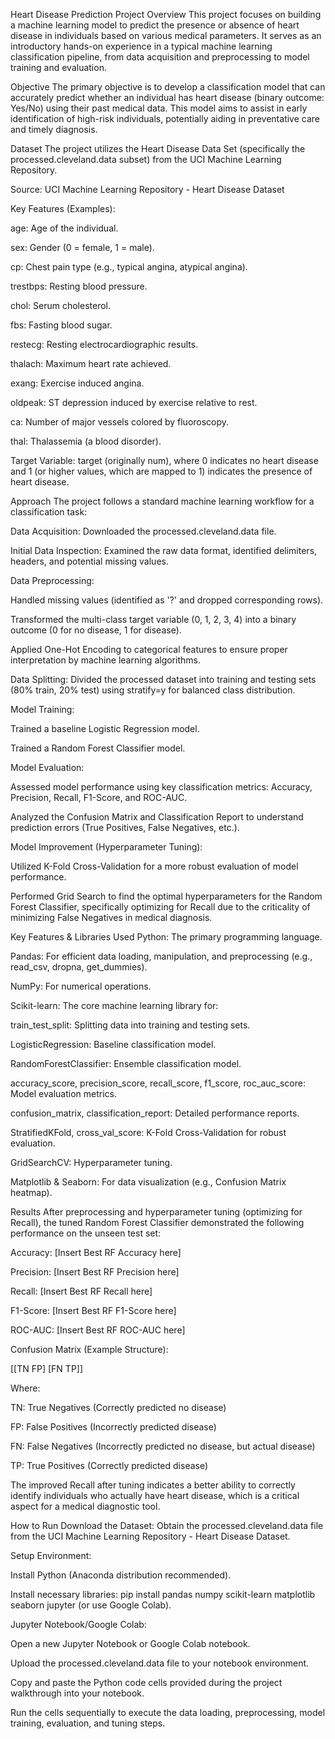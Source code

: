 Heart Disease Prediction Project
Overview
This project focuses on building a machine learning model to predict the presence or absence of heart disease in individuals based on various medical parameters. It serves as an introductory hands-on experience in a typical machine learning classification pipeline, from data acquisition and preprocessing to model training and evaluation.

Objective
The primary objective is to develop a classification model that can accurately predict whether an individual has heart disease (binary outcome: Yes/No) using their past medical data. This model aims to assist in early identification of high-risk individuals, potentially aiding in preventative care and timely diagnosis.

Dataset
The project utilizes the Heart Disease Data Set (specifically the processed.cleveland.data subset) from the UCI Machine Learning Repository.

Source: UCI Machine Learning Repository - Heart Disease Dataset

Key Features (Examples):

age: Age of the individual.

sex: Gender (0 = female, 1 = male).

cp: Chest pain type (e.g., typical angina, atypical angina).

trestbps: Resting blood pressure.

chol: Serum cholesterol.

fbs: Fasting blood sugar.

restecg: Resting electrocardiographic results.

thalach: Maximum heart rate achieved.

exang: Exercise induced angina.

oldpeak: ST depression induced by exercise relative to rest.

ca: Number of major vessels colored by fluoroscopy.

thal: Thalassemia (a blood disorder).

Target Variable: target (originally num), where 0 indicates no heart disease and 1 (or higher values, which are mapped to 1) indicates the presence of heart disease.

Approach
The project follows a standard machine learning workflow for a classification task:

Data Acquisition: Downloaded the processed.cleveland.data file.

Initial Data Inspection: Examined the raw data format, identified delimiters, headers, and potential missing values.

Data Preprocessing:

Handled missing values (identified as '?' and dropped corresponding rows).

Transformed the multi-class target variable (0, 1, 2, 3, 4) into a binary outcome (0 for no disease, 1 for disease).

Applied One-Hot Encoding to categorical features to ensure proper interpretation by machine learning algorithms.

Data Splitting: Divided the processed dataset into training and testing sets (80% train, 20% test) using stratify=y for balanced class distribution.

Model Training:

Trained a baseline Logistic Regression model.

Trained a Random Forest Classifier model.

Model Evaluation:

Assessed model performance using key classification metrics: Accuracy, Precision, Recall, F1-Score, and ROC-AUC.

Analyzed the Confusion Matrix and Classification Report to understand prediction errors (True Positives, False Negatives, etc.).

Model Improvement (Hyperparameter Tuning):

Utilized K-Fold Cross-Validation for a more robust evaluation of model performance.

Performed Grid Search to find the optimal hyperparameters for the Random Forest Classifier, specifically optimizing for Recall due to the criticality of minimizing False Negatives in medical diagnosis.

Key Features & Libraries Used
Python: The primary programming language.

Pandas: For efficient data loading, manipulation, and preprocessing (e.g., read_csv, dropna, get_dummies).

NumPy: For numerical operations.

Scikit-learn: The core machine learning library for:

train_test_split: Splitting data into training and testing sets.

LogisticRegression: Baseline classification model.

RandomForestClassifier: Ensemble classification model.

accuracy_score, precision_score, recall_score, f1_score, roc_auc_score: Model evaluation metrics.

confusion_matrix, classification_report: Detailed performance reports.

StratifiedKFold, cross_val_score: K-Fold Cross-Validation for robust evaluation.

GridSearchCV: Hyperparameter tuning.

Matplotlib & Seaborn: For data visualization (e.g., Confusion Matrix heatmap).

Results
After preprocessing and hyperparameter tuning (optimizing for Recall), the tuned Random Forest Classifier demonstrated the following performance on the unseen test set:

Accuracy: [Insert Best RF Accuracy here]

Precision: [Insert Best RF Precision here]

Recall: [Insert Best RF Recall here]

F1-Score: [Insert Best RF F1-Score here]

ROC-AUC: [Insert Best RF ROC-AUC here]

Confusion Matrix (Example Structure):

[[TN  FP]
 [FN  TP]]

Where:

TN: True Negatives (Correctly predicted no disease)

FP: False Positives (Incorrectly predicted disease)

FN: False Negatives (Incorrectly predicted no disease, but actual disease)

TP: True Positives (Correctly predicted disease)

The improved Recall after tuning indicates a better ability to correctly identify individuals who actually have heart disease, which is a critical aspect for a medical diagnostic tool.

How to Run
Download the Dataset: Obtain the processed.cleveland.data file from the UCI Machine Learning Repository - Heart Disease Dataset.

Setup Environment:

Install Python (Anaconda distribution recommended).

Install necessary libraries: pip install pandas numpy scikit-learn matplotlib seaborn jupyter (or use Google Colab).

Jupyter Notebook/Google Colab:

Open a new Jupyter Notebook or Google Colab notebook.

Upload the processed.cleveland.data file to your notebook environment.

Copy and paste the Python code cells provided during the project walkthrough into your notebook.

Run the cells sequentially to execute the data loading, preprocessing, model training, evaluation, and tuning steps.

